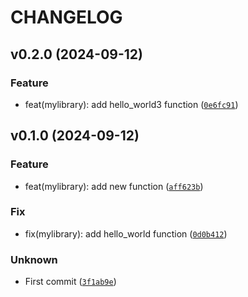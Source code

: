 # CHANGELOG

## v0.2.0 (2024-09-12)

### Feature

* feat(mylibrary): add hello_world3 function ([`0e6fc91`](https://github.com/Rosalie-code/mylibrary/commit/0e6fc91c5d9c8aabd68827439a5cacfaf5fab654))

## v0.1.0 (2024-09-12)

### Feature

* feat(mylibrary): add new function ([`aff623b`](https://github.com/Rosalie-code/mylibrary/commit/aff623b1b4f9d81215317641d490471e680681af))

### Fix

* fix(mylibrary): add hello_world function ([`0d0b412`](https://github.com/Rosalie-code/mylibrary/commit/0d0b412573a89e8a27eb74f00e664012712a0e10))

### Unknown

* First commit ([`3f1ab9e`](https://github.com/Rosalie-code/mylibrary/commit/3f1ab9e3071594959c4431e8902bb7f7218bb668))
